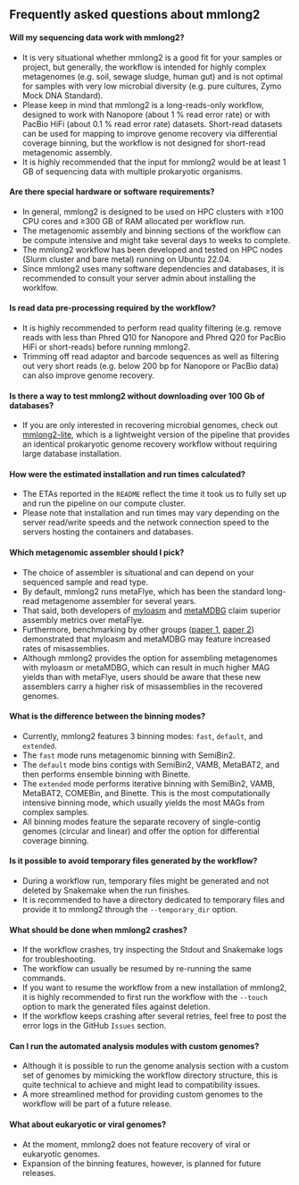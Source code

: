 ## Frequently asked questions about mmlong2

#### Will my sequencing data work with mmlong2?
* It is very situational whether mmlong2 is a good fit for your samples or project, but generally, the workflow is intended for highly complex metagenomes (e.g. soil, sewage sludge, human gut) and is not optimal for samples with very low microbial diversity (e.g. pure cultures, Zymo Mock DNA Standard).
* Please keep in mind that mmlong2 is a long-reads-only workflow, designed to work with Nanopore (about 1 % read error rate) or with PacBio HiFi (about 0.1 % read error rate) datasets. Short-read datasets can be used for mapping to improve genome recovery via differential coverage binning, but the workflow is not designed for short-read metagenomic assembly.
* It is highly recommended that the input for mmlong2 would be at least 1 GB of sequencing data with multiple prokaryotic organisms.

#### Are there special hardware or software requirements?
* In general, mmlong2 is designed to be used on HPC clusters with ≥100 CPU cores and ≥300 GB of RAM allocated per workflow run.
* The metagenomic assembly and binning sections of the workflow can be compute intensive and might take several days to weeks to complete.
* The mmlong2 workflow has been developed and tested on HPC nodes (Slurm cluster and bare metal) running on Ubuntu 22.04.
* Since mmlong2 uses many software dependencies and databases, it is recommended to consult your server admin about installing the worklfow.

#### Is read data pre-processing required by the workflow?
* It is highly recommended to perform read quality filtering (e.g. remove reads with less than Phred Q10 for Nanopore and Phred Q20 for PacBio HiFi or short-reads) before running mmlong2.
* Trimming off read adaptor and barcode sequences as well as filtering out very short reads (e.g. below 200 bp for Nanopore or PacBio data) can also improve genome recovery.

#### Is there a way to test mmlong2 without downloading over 100 Gb of databases?
* If you are only interested in recovering microbial genomes, check out [mmlong2-lite](https://github.com/Serka-M/mmlong2-lite), which is a lightweight version of the pipeline that provides an identical prokaryotic genome recovery workflow without requiring large database installation.

#### How were the estimated installation and run times calculated?
* The ETAs reported in the `README` reflect the time it took us to fully set up and run the pipeline on our compute cluster.
* Please note that installation and run times may vary depending on the server read/write speeds and the network connection speed to the servers hosting the containers and databases.

#### Which metagenomic assembler should I pick?
* The choice of assembler is situational and can depend on your sequenced sample and read type.
* By default, mmlong2 runs metaFlye, which has been the standard long-read metagenome assembler for several years.
* That said, both developers of [myloasm](https://doi.org/10.1101/2025.09.05.674543) and [metaMDBG](https://doi.org/10.1101/2025.04.22.649928) claim superior assembly metrics over metaFlye.
* Furthermore, benchmarking by other groups ([paper 1](https://doi.org/10.1093/bioinformatics/btaf474), [paper 2](https://doi.org/10.1101/2025.04.22.649783)) demonstrated that myloasm and metaMDBG may feature increased rates of misassemblies.
* Although mmlong2 provides the option for assembling metagenomes with myloasm or metaMDBG, which can result in much higher MAG yields than with metaFlye, users should be aware that these new assemblers carry a higher risk of misassemblies in the recovered genomes.

#### What is the difference between the binning modes?
* Currently, mmlong2 features 3 binning modes: `fast`, `default`, and `extended`.
* The `fast` mode runs metagenomic binning with SemiBin2.
* The `default` mode bins contigs with SemiBin2, VAMB, MetaBAT2, and then performs ensemble binning with Binette.
* The `extended` mode performs iterative binning with SemiBin2, VAMB, MetaBAT2, COMEBin, and Binette. This is the most computationally intensive binning mode, which usually yields the most MAGs from complex samples.
* All binning modes feature the separate recovery of single-contig genomes (circular and linear) and offer the option for differential coverage binning.

#### Is it possible to avoid temporary files generated by the workflow?
* During a workflow run, temporary files might be generated and not deleted by Snakemake when the run finishes.
* It is recommended to have a directory dedicated to temporary files and provide it to mmlong2 through the `--temporary_dir` option.

#### What should be done when mmlong2 crashes?
* If the workflow crashes, try inspecting the Stdout and Snakemake logs for troubleshooting.
* The workflow can usually be resumed by re-running the same commands. 
* If you want to resume the workflow from a new installation of mmlong2, it is highly recommended to first run the workflow with the `--touch` option to mark the generated files against deletion.
* If the workflow keeps crashing after several retries, feel free to post the error logs in the GitHub `Issues` section.

#### Can I run the automated analysis modules with custom genomes?
* Although it is possible to run the genome analysis section with a custom set of genomes by mimicking the workflow directory structure, this is quite technical to achieve and might lead to compatibility issues.
* A more streamlined method for providing custom genomes to the workflow will be part of a future release.

#### What about eukaryotic or viral genomes?
* At the moment, mmlong2 does not feature recovery of viral or eukaryotic genomes. 
* Expansion of the binning features, however, is planned for future releases.

[//]: # (Written by Mantas Sereika)

